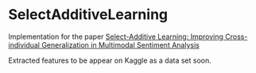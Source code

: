 # SelectAdditiveLearning
Implementation for the paper [Select-Additive Learning: Improving Cross-individual Generalization in Multimodal Sentiment Analysis](https://arxiv.org/abs/1609.05244)

Extracted features to be appear on Kaggle as a data set soon. 
